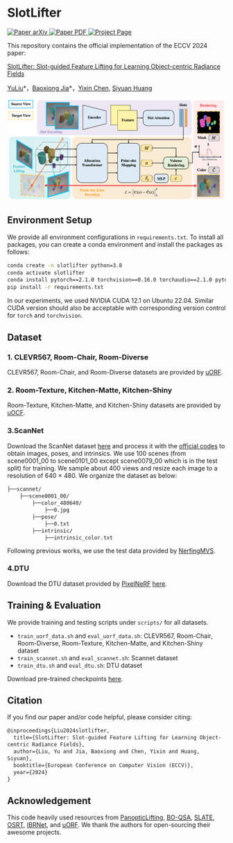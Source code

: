 # SlotLifter
<p align="left">
    <a href='https://arxiv.org/abs/2408.06697'>
      <img src='https://img.shields.io/badge/Paper-arXiv-green?style=plastic&logo=arXiv&logoColor=green' alt='Paper arXiv'>
    </a>
    <a href='https://arxiv.org/pdf/2408.06697'>
      <img src='https://img.shields.io/badge/Paper-PDF-red?style=plastic&logo=adobeacrobatreader&logoColor=red' alt='Paper PDF'>
    </a>
    <a href='https://slotlifter.github.io/'>
      <img src='https://img.shields.io/badge/Project-Page-blue?style=plastic&logo=Google%20chrome&logoColor=blue' alt='Project Page'>
    </a>
</p>

This repository contains the official implementation of the ECCV 2024 paper:

[SlotLifter: Slot-guided Feature Lifting for Learning Object-centric Radiance Fields](https://arxiv.org/abs/2408.06697)

[YuLiu](https://yuliu-ly.github.io)\*，[Baoxiong Jia](https://buzz-beater.github.io)\*，[Yixin Chen](https://yixchen.github.io), [Siyuan Huang](https://siyuanhuang.com)
<br>
<p align="center">
    <img src="assets/overview.png"> </img>
</p> 

## Environment Setup
We provide all environment configurations in ``requirements.txt``. To install all packages, you can create a conda environment and install the packages as follows: 
```bash
conda create -n slotlifter python=3.8
conda activate slotlifter
conda install pytorch==2.1.0 torchvision==0.16.0 torchaudio==2.1.0 pytorch-cuda=12.1 -c pytorch -c nvidia
pip install -r requirements.txt
```
In our experiments, we used NVIDIA CUDA 12.1 on Ubuntu 22.04. Similar CUDA version should also be acceptable with corresponding version control for ``torch`` and ``torchvision``.

## Dataset
### 1. CLEVR567, Room-Chair, Room-Diverse
CLEVR567, Room-Chair, and Room-Diverse datasets are provided by [uORF](https://github.com/KovenYu/uORF). 

### 2. Room-Texture, Kitchen-Matte, Kitchen-Shiny
Room-Texture, Kitchen-Matte, and Kitchen-Shiny datasets are provided by [uOCF](https://github.com/Red-Fairy/uOCF-code). 

### 3.ScanNet
Download the ScanNet dataset [here](http://www.scan-net.org/) and process it with the [official codes](https://github.com/ScanNet/ScanNet) to obtain images, poses, and intrinsics. 
We use 100 scenes (from scene0001_00 to scene0101_00 except scene0079_00 which is in the test split) for training. We sample about 400 views and resize each image to a resolution of 640 × 480. 
We organize the dataset as below:
```
├──scannet/
    ├──scene0001_00/
        ├──color_480640/
            ├──0.jpg
        ├──pose/
            ├──0.txt
        ├──intrinsic/
            ├──intrinsic_color.txt
```

Following previous works, we use the test data provided by [NerfingMVS](https://github.com/weiyithu/NerfingMVS).

### 4.DTU
Download the DTU dataset provided by [PixelNeRF](https://github.com/sxyu/pixel-nerf) [here](https://drive.google.com/drive/folders/1PsT3uKwqHHD2bEEHkIXB99AlIjtmrEiR).

## Training & Evaluation
We provide training and testing scripts under ```scripts/``` for all datasets. 
- ```train_uorf_data.sh``` and ```eval_uorf_data.sh```: CLEVR567, Room-Chair, Room-Diverse, Room-Texture, Kitchen-Matte, and Kitchen-Shiny dataset
- ```train_scannet.sh``` and ```eval_scannet.sh```: Scannet dataset
- ```train_dtu.sh``` and ```eval_dtu.sh```: DTU dataset

Download pre-trained checkpoints [here](https://drive.google.com/drive/folders/10d-Tjz22y1WjBJsFsrpjg9HjyszsDHbD?usp=sharing).

## Citation
If you find our paper and/or code helpful, please consider citing:
```
@inproceedings{Liu2024slotlifter,
  title={SlotLifter: Slot-guided Feature Lifting for Learning Object-centric Radiance Fields},
  author={Liu, Yu and Jia, Baoxiong and Chen, Yixin and Huang, Siyuan},
  booktitle={European Conference on Computer Vision (ECCV)},
  year={2024}
}
```

## Acknowledgement
This code heavily used resources from [PanopticLifting](https://github.com/nihalsid/panoptic-lifting), [BO-QSA](https://github.com/YuLiu-LY/BO-QSA), [SLATE](https://github.com/singhgautam/slate), [OSRT](https://github.com/stelzner/osrt), [IBRNet](https://github.com/googleinterns/IBRNet), and [uORF](https://github.com/KovenYu/uORF). We thank the authors for open-sourcing their awesome projects.
